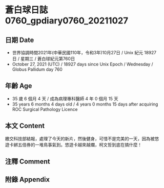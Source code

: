 [_metadata_:encoding]: - "utf-8"
[_metadata_:language]: - "zh-Hant-TW"
[_metadata_:fileformat]: - "markdown"
[_metadata_:MIME_type]: - "text/plain"
[_metadata_:markdown_version]: - "commonmark version 0.30"
[_metadata_:markdown_spec]: - "https://spec.commonmark.org/0.30/"

# 蒼白球日誌0760_gpdiary0760_20211027 #

## 日期 Date ##

* 世界協調時間2021年(中華民國110年，令和3年)10月27日 / Unix 紀元 18927 日 / 星期三 / 蒼白球紀元第760日
* October 27, 2021 (UTC) / 18927 days since Unix Epoch / Wednesday / Globus Pallidum day 760

## 年齡 Age ##

* 35 歲 6 個月 4 天 / 成為病理專科醫師 4 年 0 個月 15 天
* 35 years 6 months 4 days old / 4 years 0 months 15 days after acquiring ROC Surgical Pathology Licence

## 本文 Content ##

繳交科技部結報，處理了今天的新片，然後健身，可惜不是完美的一天，因為被悠遊卡綁五倍券的一堆鳥事氣到。悠遊卡越來越爛，柯文哲到底在搞什麼！

## 注釋 Comment ##


## 附錄 Appendix ##

